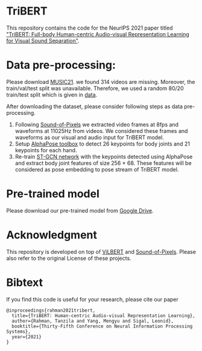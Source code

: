 # TriBERT

This repository contains the code for the NeurIPS 2021 paper titled ["TriBERT: Full-body Human-centric Audio-visual Representation Learning for Visual Sound Separation"](https://arxiv.org/pdf/2110.13412.pdf).

# Data pre-processing:

Please download [MUSIC21](https://github.com/roudimit/MUSIC_dataset). we found 314 videos are missing. Moreover, the train/val/test split was unavailable. Therefore, we used a random 80/20 train/test split which is given in [data](https://github.com/ubc-vision/TriBERT/tree/master/data). 

After downloading the dataset, please consider following steps as data pre-processing.

1. Following [Sound-of-Pixels](https://github.com/hangzhaomit/Sound-of-Pixels) we extracted video frames at 8fps and waveforms at 11025Hz from videos. We considered these frames and waveforms as our visual and audio input for TriBERT model.
2. Setup [AlphaPose toolbox](https://github.com/MVIG-SJTU/AlphaPose) to detect 26 keypoints for body joints and 21 keypoints for each hand.
3. Re-train [ST-GCN network](https://github.com/yysijie/st-gcn) with the keypoints detected using AlphaPose and extract body joint features of size 256 × 68. These features will be considered as pose embedding to pose stream of TriBERT model. 

# Pre-trained model

Please download our pre-trained model from [Google Drive](https://drive.google.com/file/d/1cOIEUzcp7tKO1C6OyXwso2Rrm0wZHuu2/view?usp=sharing).

# Acknowledgment

This repository is developed on top of [ViLBERT](https://github.com/jiasenlu/vilbert_beta) and [Sound-of-Pixels](https://github.com/hangzhaomit/Sound-of-Pixels). Please also refer to the original License of these projects.

# Bibtext

If you find this code is useful for your research, please cite our paper


```
@inproceedings{rahman2021tribert,
  title={TriBERT: Human-centric Audio-visual Representation Learning},
  author={Rahman, Tanzila and Yang, Mengyu and Sigal, Leonid},
  booktitle={Thirty-Fifth Conference on Neural Information Processing Systems},
  year={2021}
}
```
